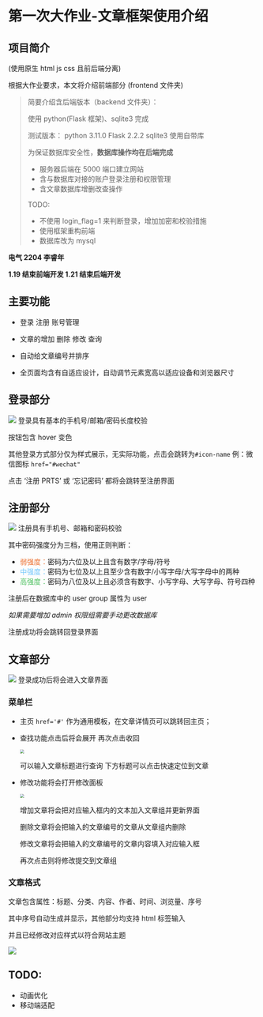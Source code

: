 # 第一次大作业-文章框架使用介绍

## 项目简介

(使用原生 html js css 且前后端分离)

根据大作业要求，本文将介绍前端部分 (frontend 文件夹)



> 简要介绍含后端版本（backend 文件夹）：
>
> 使用 python(Flask 框架)、sqlite3 完成
>
> 测试版本： python 3.11.0 Flask 2.2.2 sqlite3 使用自带库
>
> 为保证数据库安全性，**数据库操作均在后端完成**
>
> - 服务器后端在 5000 端口建立网站
> - 含与数据库对接的账户登录注册和权限管理
> - 含文章数据库增删改查操作
>
> TODO:
>
> - 不使用 login_flag=1 来判断登录，增加加密和校验措施
> - 使用框架重构前端
> - 数据库改为 mysql



**电气 2204 李睿年**

**1.19 结束前端开发 1.21 结束后端开发**



## 主要功能

- 登录 注册 账号管理

- 文章的增加 删除 修改 查询

- 自动给文章编号并排序

- 全页面均含有自适应设计，自动调节元素宽高以适应设备和浏览器尺寸

  

## 登录部分

![](./imgs/login_md.png)
登录具有基本的手机号/邮箱/密码长度校验

按钮包含 hover 变色

其他登录方式部分仅为样式展示，无实际功能，点击会跳转为`#icon-name`
例：微信图标 `href="#wechat"`

点击 ‘注册 PRTS’ 或 ‘忘记密码’ 都将会跳转至注册界面



## 注册部分

![](./imgs/reg_md.png)
注册具有手机号、邮箱和密码校验

其中密码强度分为三档，使用正则判断：

- <font color="#ec6e2d">弱强度：</font>密码为六位及以上且含有数字/字母/符号
- <font color=#70c6fc>中强度：</font>密码为七位及以上且至少含有数字/小写字母/大写字母中的两种
- <font color=#4abf5d>高强度：</font>密码为八位及以上且必须含有数字、小写字母、大写字母、符号四种

注册后在数据库中的 user group 属性为 user

*如果需要增加 admin 权限组需要手动更改数据库*

注册成功将会跳转回登录界面



## 文章部分

![](./imgs/art_md.png)
登录成功后将会进入文章界面

### 菜单栏

- 主页 `href='#'` 作为通用模板，在文章详情页可以跳转回主页；

- 查找功能点击后将会展开 再次点击收回

    <img src="./imgs/art_search.png" style="zoom:50%;" />

  可以输入文章标题进行查询 下方标题可以点击快速定位到文章

- 修改功能将会打开修改面板

    <img src="./imgs/art_change.png" style="zoom:50%;" />

  增加文章将会把对应输入框内的文本加入文章组并更新界面

  删除文章将会把输入的文章编号的文章从文章组内删除

  修改文章将会把输入的文章编号的文章内容填入对应输入框

  再次点击则将修改提交到文章组

### 文章格式

文章包含属性：标题、分类、内容、作者、时间、浏览量、序号

其中序号自动生成并显示，其他部分均支持 html 标签输入

并且已经修改对应样式以符合网站主题

![](./imgs/art_html.png)

## TODO:

- 动画优化
- 移动端适配
